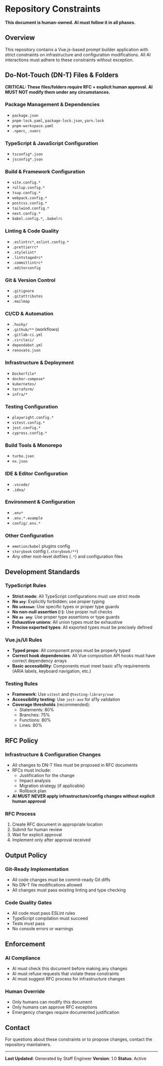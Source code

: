 # Repository Constraints

**This document is human-owned. AI must follow it in all phases.**

## Overview

This repository contains a Vue.js-based prompt builder application with strict constraints on infrastructure and configuration modifications. All AI interactions must adhere to these constraints without exception.

## Do-Not-Touch (DN-T) Files & Folders

**CRITICAL: These files/folders require RFC + explicit human approval. AI MUST NOT modify them under any circumstances.**

### Package Management & Dependencies

- `package.json`
- `pnpm-lock.yaml`, `package-lock.json`, `yarn.lock`
- `pnpm-workspace.yaml`
- `.npmrc`, `.nvmrc`

### TypeScript & JavaScript Configuration

- `tsconfig*.json`
- `jsconfig*.json`

### Build & Framework Configuration

- `vite.config.*`
- `rollup.config.*`
- `tsup.config.*`
- `webpack.config.*`
- `postcss.config.*`
- `tailwind.config.*`
- `next.config.*`
- `babel.config.*`, `.babelrc`

### Linting & Code Quality

- `.eslintrc*`, `eslint.config.*`
- `.prettierrc*`
- `.stylelint*`
- `.lintstagedrc*`
- `.commitlintrc*`
- `.editorconfig`

### Git & Version Control

- `.gitignore`
- `.gitattributes`
- `.mailmap`

### CI/CD & Automation

- `.husky/`
- `.github/**` (workflows)
- `.gitlab-ci.yml`
- `.circleci/`
- `dependabot.yml`
- `renovate.json`

### Infrastructure & Deployment

- `Dockerfile*`
- `docker-compose*`
- `kubernetes/`
- `terraform/`
- `infra/*`

### Testing Configuration

- `playwright.config.*`
- `vitest.config.*`
- `jest.config.*`
- `cypress.config.*`

### Build Tools & Monorepo

- `turbo.json`
- `nx.json`

### IDE & Editor Configuration

- `.vscode/`
- `.idea/`

### Environment & Configuration

- `.env*`
- `.env.*.example`
- `config/.env.*`

### Other Configuration

- `emotion/babel` plugins config
- `storybook` config (`.storybook/**`)
- Any other root-level dotfiles (`.*`) and configuration files

## Development Standards

### TypeScript Rules

- **Strict mode**: All TypeScript configurations must use strict mode
- **No `any`**: Explicitly forbidden; use proper typing
- **No `unknown`**: Use specific types or proper type guards
- **No non-null assertion (`!`)**: Use proper null checks
- **No `as any`**: Use proper type assertions or type guards
- **Exhaustive unions**: All union types must be exhaustive
- **Precise exported types**: All exported types must be precisely defined

### Vue.js/UI Rules

- **Typed props**: All component props must be properly typed
- **Correct hook dependencies**: All Vue composition API hooks must have correct dependency arrays
- **Basic accessibility**: Components must meet basic a11y requirements (ARIA labels, keyboard navigation, etc.)

### Testing Rules

- **Framework**: Use `vitest` and `@testing-library/vue`
- **Accessibility testing**: Use `jest-axe` for a11y validation
- **Coverage thresholds** (recommended):
  - Statements: 80%
  - Branches: 75%
  - Functions: 80%
  - Lines: 80%

## RFC Policy

### Infrastructure & Configuration Changes

- All changes to DN-T files must be proposed in RFC documents
- RFCs must include:
  - Justification for the change
  - Impact analysis
  - Migration strategy (if applicable)
  - Rollback plan
- **AI MUST NEVER apply infrastructure/config changes without explicit human approval**

### RFC Process

1. Create RFC document in appropriate location
2. Submit for human review
3. Wait for explicit approval
4. Implement only after approval received

## Output Policy

### Git-Ready Implementation

- All code changes must be commit-ready Git diffs
- No DN-T file modifications allowed
- All changes must pass existing linting and type checking

### Code Quality Gates

- All code must pass ESLint rules
- TypeScript compilation must succeed
- Tests must pass
- No console errors or warnings

## Enforcement

### AI Compliance

- AI must check this document before making any changes
- AI must refuse requests that violate these constraints
- AI must suggest RFC process for infrastructure changes

### Human Override

- Only humans can modify this document
- Only humans can approve RFC exceptions
- Emergency changes require documented justification

## Contact

For questions about these constraints or to propose changes, contact the repository maintainers.

---

**Last Updated**: Generated by Staff Engineer
**Version**: 1.0
**Status**: Active
